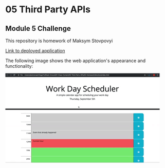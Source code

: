 # 05 Third Party APIs

## Module 5 Challenge

This repository is homework of Maksym Stovpovyi

[Link to deployed application](https://maksymstovpovyi.github.io/05-simple-calendar/)

The following image shows the web application's appearance and functionality:

![demo](./assets/img/05-third-party-apis-homework-demo.gif)